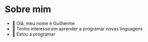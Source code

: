  # Sobre mim 

- 👋 Olá, meu nome é Guilherme 
- 👀 Tenho interesse em aprender a programar novas linguagens 
- 🌱 Estou a programar  
